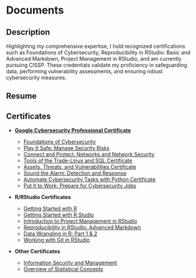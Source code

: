 <h1>Documents</h1>

<h2>Description</h2>
Highlighting my comprehensive expertise, I hold recognized certifications such as Foundations of Cybersecurity, Reproducibility in RStudio: Basic and Advanced Markdown, Project Management in RStudio, and am currently pursuing CISSP. These credentials validate my proficiency in safeguarding data, performing vulnerability assessments, and ensuring robust cybersecurity measures.
<br />

<h2> Resume</h2>

  
<h2> Certificates</h2>

- <b>[Google Cybersecurity Professional Certificate](https://github.com/malikaii99/Porfolio-Documents/blob/c748b9d4d3707a8b269ae13f1afdc91c05b7a435/Google%20Cybersecurity%20Certificate.pdf) </b>
  - [Foundations of Cybersecurity](https://github.com/malikaii99/Porfolio-Documents/blob/53be09fe946fbf756ed03543fb8631ac2b8c94cf/Foundations%20of%20Cybersecurity%20Certficate.pdf)
  - [Play It Safe: Manage Security Risks](https://github.com/malikaii99/Porfolio-Documents/blob/24551993548ae072eabcaa1dbdea4f97281c1344/Play%20It%20Safe-%20Manage%20Security%20Risks%20Certificate.pdf)
  - [Connect and Protect: Networks and Network Security](https://github.com/malikaii99/Porfolio-Documents/blob/3425729df64d4aaebfe4857d5cdf80804376ab78/Connect%20and%20Protect-%20Networks%20and%20Network%20Security%20Certificate.pdf)
  - [Tools of the Trade-Linux and SQL Certificate](https://github.com/malikaii99/Porfolio-Documents/blob/451c7094478b27de15cb9bb9e2c7fa4328165b2f/Tools%20of%20the%20Trade_Linux%20and%20SQL%20Certificate.pdf)
  - [Assets, Threats, and Vulnerabilities Certificate](https://github.com/malikaii99/Porfolio-Documents/blob/3c54e6c620cf8a1148c4f07b68108f4f0bd1adf7/Assets%2C%20Threats%2C%20and%20Vulnerabilities%20Certificate.pdf)
  - [Sound the Alarm: Detection and Response](https://github.com/malikaii99/Porfolio-Documents/blob/2609199d068ab78ed3da80a75607356796f93ef0/Sound%20the%20Alarm%20Detection%20and%20Response%20Certificate.pdf)
  - [Automate Cybersecurity Tasks with Python Certificate](https://github.com/malikaii99/Porfolio-Documents/blob/16b42470285478e4a71dd09b853d6194698fb14f/Automate%20Cybersecurity%20Tasks%20with%20Python%20Certificate.pdf)
  - [Put It to Work: Prepare for Cybersecurity Jobs](https://github.com/malikaii99/Porfolio-Documents/blob/bbb142c3f08ebf67e9f034905f2264a93eb78b16/Put%20It%20to%20Work%20Certificate.pdf)
  
- <b>R/RStudio Certificates </b>
  - [Getting Started with R](https://github.com/malikaii99/Porfolio-Documents/blob/0f2291d762ff6af7c206270e94f7ce7555a2bb64/Getting%20Started%20with%20R%20Certificate.pdf)
  - [Getting Started with R Studio](https://github.com/malikaii99/Porfolio-Documents/blob/63cb4cc13e05da4fc0f88e138e275c75aab97241/Getting%20Started%20with%20Rstudio%20Certificate.pdf) 
  - [Introduction to Project Management in RStudio](https://github.com/malikaii99/Porfolio-Documents/blob/9f20f78c83ba6770caf19cbb29683b75a2c7f989/andy-malik-afrifa-introduction-to-project-management-in-rstudio%20(1).pdf)
  - [Reproducibility in RStudio: Advanced Markdown](https://github.com/malikaii99/Porfolio-Documents/blob/601510f26894bdcdaf69e859b639fc8ca1a4db2f/andy-malik-afrifa-reproducibility-in-rstudio_-advanced-markdown%20(1).pdf)
  - [Data Wrangling in R: Part 1 & 2](https://github.com/malikaii99/Porfolio-Documents/blob/2c33f890f9e6a8e01469b1296533c10932b5b011/andy-malik-afrifa-data-wrangling-in-r_-part-1%20(1).pdf)
  - [Working with Git in RStudio ](https://github.com/malikaii99/Porfolio-Documents/blob/6d4a80eacfd8bcf4f53dc25a0a67dff94bc82ed1/andy-malik-afrifa-working-with-git-in-rstudio%20(1).pdf)
- <b>Other Certificates </b>
  - [Information Security and Management](https://github.com/malikaii99/Porfolio-Documents/blob/476dbce76796593b9d8f5edcd5652cdd60658c31/NIH%20Information%20Security%20and%20Management%20Certificate.pdf)
  - [Overview of Statistical Concepts](https://github.com/malikaii99/Porfolio-Documents/blob/03ce8df38921ad5a33403731dcc21ab5b1e76180/andy-malik-afrifa-overview-of-statistical-concepts_-part-1%20(1).pdf)
